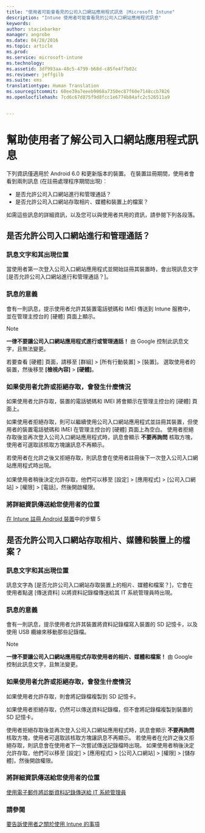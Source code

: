 ```yaml
---
title: "使用者可能會看見的公司入口網站應用程式訊息 |Microsoft Intune"
description: "Intune 使用者可能會看見的公司入口網站應用程式訊息"
keywords: 
author: staciebarker
manager: angrobe
ms.date: 04/28/2016
ms.topic: article
ms.prod: 
ms.service: microsoft-intune
ms.technology: 
ms.assetid: 3df993aa-48c5-4799-b68d-c85fe4f7b02c
ms.reviewer: jeffgilb
ms.suite: ems
translationtype: Human Translation
ms.sourcegitcommit: 60ee39a7eeeb9068a7350ec87f60e7148ccb7826
ms.openlocfilehash: 7cd6c67d875f9d8fcc1e6774b84afc2c526511a9


---
```


# 幫助使用者了解公司入口網站應用程式訊息

下列資訊僅適用於 Android 6.0 和更新版本的裝置。 在裝置註冊期間，使用者會看到兩則訊息 (在註冊處理程序期間出現)︰

- 是否允許公司入口網站進行和管理通話？
- 是否允許公司入口網站存取相片、媒體和裝置上的檔案？

如需這些訊息的詳細資訊，以及您可以與使用者共用的資訊，請參閱下列各段落。

## 是否允許公司入口網站進行和管理通話？

### 訊息文字和其出現位置
當使用者第一次登入公司入口網站應用程式並開始註冊其裝置時，會出現訊息文字 [是否允許公司入口網站進行和管理通話？]。

### 訊息的意義
會有一則訊息，提示使用者允許其裝置電話號碼和 IMEI 傳送到 Intune 服務中，並在管理主控台的 [硬體] 頁面上顯示。

> [!NOTE]
> **一律不要讓公司入口網站應用程式進行或管理通話！** 由 Google 控制此訊息文字，且無法變更。

若要查看 [硬體] 頁面，請移至 [群組] > [所有行動裝置] > [裝置]。 選取使用者的裝置，然後移至 **[檢視內容]** > **[硬體]**。

### 如果使用者允許或拒絕存取，會發生什麼情況
如果使用者允許存取，裝置的電話號碼和 IMEI 將會顯示在管理主控台的 [硬體] 頁面上。

如果使用者拒絕存取，則可以繼續使用公司入口網站應用程式並註冊其裝置，但使用者的裝置電話號碼和 IMEI 在管理主控台的 [硬體] 頁面上為空白。 使用者拒絕存取後並再次登入公司入口網站應用程式時，訊息會顯示 **不要再詢問** 核取方塊，使用者可選取該核取方塊讓訊息不再顯示。

若使用者在允許之後又拒絕存取，則訊息會在使用者註冊後下一次登入公司入口網站應用程式時出現。</br></br>如果使用者稍後決定允許存取，他們可以移至 [設定] > [應用程式] > [公司入口網站] > [權限] > [電話]，然後開啟權限。

### 將詳細資訊傳送給您使用者的位置
[在 Intune 註冊 Android 裝置](/Intune/EndUser/enroll-your-device-in-intune-android)中的步驟 5

## 是否允許公司入口網站存取相片、媒體和裝置上的檔案？

### 訊息文字和其出現位置
訊息文字為 [是否允許公司入口網站存取裝置上的相片、媒體和檔案？]，它會在使用者點選 [傳送資料] 以將資料記錄檔傳送給其 IT 系統管理員時出現。

### 訊息的意義
會有一則訊息，提示使用者允許其裝置將資料記錄檔寫入裝置的 SD 記憶卡，以及使用 USB 纜線來移動那些記錄檔。   

> [!NOTE]
> **一律不要讓公司入口網站應用程式存取使用者的相片、媒體和檔案！** 由 Google 控制此訊息文字，且無法變更。

### 如果使用者允許或拒絕存取，會發生什麼情況
如果使用者允許存取，則會將記錄檔複製到 SD 記憶卡。

如果使用者拒絕存取，仍然可以傳送資料記錄檔，但不會將記錄檔複製到裝置的 SD 記憶卡。

使用者拒絕存取後並再次登入公司入口網站應用程式時，訊息會顯示 **不要再詢問** 核取方塊，使用者可選取該核取方塊讓訊息不再顯示。 若使用者在允許之後又拒絕存取，則訊息會在使用者下一次嘗試傳送記錄檔時出現。 如果使用者稍後決定允許存取，他們可以移至 [設定] > [應用程式] > [公司入口網站] > [權限] > [儲存體]，然後開啟權限。

### 將詳細資訊傳送給您使用者的位置
[使用電子郵件將診斷資料記錄傳送給 IT 系統管理員](/Intune/EndUser/send-diagnostic-data-logs-to-your-it-administrator-using-email-android)


### 請參閱
[要告訴使用者之關於使用 Intune 的事項](/intune/deploy-use/what-to-tell-your-end-users-about-using-microsoft-intune)



<!--HONumber=Jul16_HO4-->


